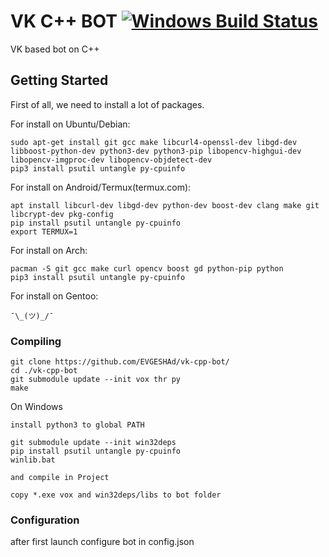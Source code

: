# VK C++ BOT  [![Windows Build Status](https://ci.appveyor.com/api/projects/status/github/EVGESHAd/vk-cpp-bot?svg=true)](https://ci.appveyor.com/project/EVGESHAd/vk-cpp-bot)

VK based bot on C++

## Getting Started

First of all, we need to install a lot of packages.

For install on Ubuntu/Debian:
```
sudo apt-get install git gcc make libcurl4-openssl-dev libgd-dev libboost-python-dev python3-dev python3-pip libopencv-highgui-dev libopencv-imgproc-dev libopencv-objdetect-dev
pip3 install psutil untangle py-cpuinfo
````
For install on Android/Termux(termux.com):
```
apt install libcurl-dev libgd-dev python-dev boost-dev clang make git libcrypt-dev pkg-config
pip install psutil untangle py-cpuinfo
export TERMUX=1
```
For install on Arch:
```
pacman -S git gcc make curl opencv boost gd python-pip python
pip3 install psutil untangle py-cpuinfo
```
For install on Gentoo:
```
¯\_(ツ)_/¯
```
### Compiling

```
git clone https://github.com/EVGESHAd/vk-cpp-bot/
cd ./vk-cpp-bot
git submodule update --init vox thr py
make
```

On Windows
```
install python3 to global PATH

git submodule update --init win32deps
pip install psutil untangle py-cpuinfo
winlib.bat

and compile in Project

copy *.exe vox and win32deps/libs to bot folder
```

### Configuration
after first launch configure bot in config.json
